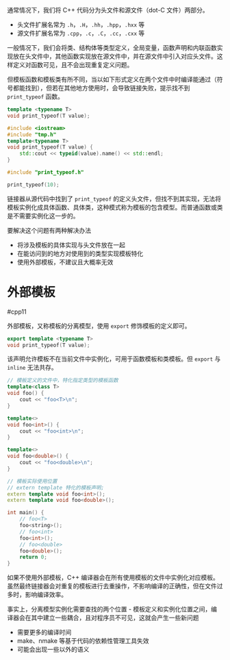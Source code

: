 通常情况下，我们将 C++ 代码分为头文件和源文件（dot-C 文件）两部分。
* 头文件扩展名常为 `.h`，`.H`，`.hh`，`.hpp`，`.hxx` 等
* 源文件扩展名常为 `.cpp`，`.c`，`.C`，`.cc`，`.cxx` 等

一般情况下，我们会将类、结构体等类型定义，全局变量，函数声明和内联函数实现放在头文件中，其他函数实现放在源文件中，并在源文件中引入对应头文件。这样定义对函数可见，且不会出现重复定义问题。

但模板函数和模板类有所不同，当以如下形式定义在两个文件中时编译能通过（符号都能找到），但若在其他地方使用时，会导致链接失败，提示找不到 `print_typeof` 函数。

```c++ title:print_typeof.h
template <typename T>  
void print_typeof(T value);
```

```cpp title:print_typeof.cpp
#include <iostream>
#include "tmp.h"
template<typename T>
void print_typeof(T value) {
    std::cout << typeid(value).name() << std::endl;
}
```

```c++ title:其他文件
#include "print_typeof.h"

print_typeof(10);
```

链接器从源代码中找到了 `print_typeof` 的定义头文件，但找不到其实现，无法将模板实例化成具体函数、具体类，这种模式称为模板的包含模型。而普通函数或类是不需要实例化这一步的。

要解决这个问题有两种解决办法
* 将涉及模板的具体实现与头文件放在一起
* 在能访问到的地方对使用到的类型实现模板特化
* 使用外部模板，不建议且大概率无效
# 外部模板
#cpp11 

外部模板，又称模板的分离模型，使用 `export` 修饰模板的定义即可。

```c++
export template <typename T>  
void print_typeof(T value);
```

该声明允许模板不在当前文件中实例化，可用于函数模板和类模板。但 `export` 与 `inline` 无法共存。

```c++ title:foo.cpp
// 模板定义的文件中，特化指定类型的模板函数
template<class T>
void foo() {
    cout << "foo<T>\n";
}

template<>
void foo<int>() {
    cout << "foo<int>\n";
}

template<>
void foo<double>() {
    cout << "foo<double>\n";
}
```

```c++ title:main.cpp
// 模板实际使用位置
// extern template 特化的模板声明;
extern template void foo<int>();
extern template void foo<double>();

int main() {
    // foo<T>
    foo<string>();
    // foo<int>
    foo<int>();
    // foo<double>
    foo<double>();
    return 0;
}
```

如果不使用外部模板，C++ 编译器会在所有使用模板的文件中实例化对应模板。虽然最终链接器会对重复的模板进行去重操作，不影响编译的正确性，但在文件过多时，影响编译效率。

事实上，分离模型实例化需要查找的两个位置 - 模板定义和实例化位置之间，编译器会在其中建立一些耦合，且对程序员不可见，这就会产生一些新问题
* 需要更多的编译时间
* make、nmake 等基于代码的依赖性管理工具失效
* 可能会出现一些以外的语义
